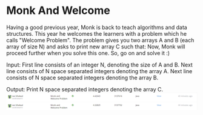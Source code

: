 # Monk And Welcome
Having a good previous year, Monk is back to teach algorithms and data structures. 
This year he welcomes the learners with a problem which he calls "Welcome Problem". 
The problem gives you two arrays A and B (each array of size N) and asks to print new array C such that:
Now, Monk will proceed further when you solve this one. So, go on and solve it :)

Input:
First line consists of an integer N, denoting the size of A and B.
Next line consists of N space separated integers denoting the array A.
Next line consists of N space separated integers denoting the array B.

Output:
Print N space separated integers denoting the array C.
![alt](img.png)

